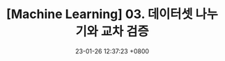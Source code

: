 ---
title: '[Machine Learning] 03. 데이터셋 나누기와 교차 검증'
date: 23-01-26 12:37:23 +0800
categories: ['Data Analysis', '05. Machine Learning']
tags: [python, machinelearning]     # TAG names should always be lowercase
---